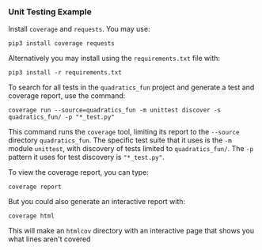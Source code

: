 ### Unit Testing Example

Install `coverage` and `requests`. You may use:

```
pip3 install coverage requests
```

Alternatively you may install using the `requirements.txt` file with:

```
pip3 install -r requirements.txt
```

To search for all tests in the `quadratics_fun` project and generate a test and coverage report, use the command:

```
coverage run --source=quadratics_fun -m unittest discover -s quadratics_fun/ -p "*_test.py"
```

This command runs the `coverage` tool, limiting its report to the `--source` directory `quadratics_fun`. The
specific test suite that it uses is the `-m` module `unittest`, with discovery of tests limited to
`quadratics_fun/`. The `-p` pattern it uses for test discovery is `"*_test.py"`.

To view the coverage report, you can type:

```
coverage report
```

But you could also generate an interactive report with:

```
coverage html
```

This will make an `htmlcov` directory with an interactive page that shows you what lines aren't covered
